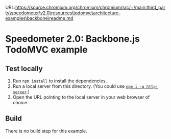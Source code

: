 URL:https://source.chromium.org/chromium/chromium/src/+/main:third_party\speedometer\v2.0\resources\todomvc\architecture-examples\backbone\readme.md
# Speedometer 2.0: Backbone.js TodoMVC example

## Test locally

1. Run `npm install` to install the dependencies.
2. Run a local server from this directory. (You could use [`npm i -g http-server`](https://github.com/indexzero/http-server).)
3. Open the URL pointing to the local server in your web browser of choice.

## Build

There is no build step for this example.
